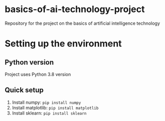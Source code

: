# basics-of-ai-technology-project
Repository for the project on the basics of artificial intelligence technology

# Setting up the environment
## Python version
Project uses Python 3.8 version
## Quick setup
1. Install numpy: `pip install numpy`
2. Install matplotlib: `pip install matplotlib`
3. Install sklearn: `pip install sklearn`
